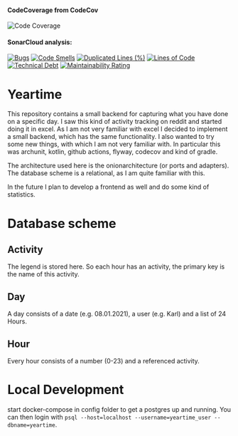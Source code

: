 #### CodeCoverage from CodeCov

![Code Coverage](https://codecov.io/gh/djetzen/yeartime/branch/main/graphs/badge.svg?branch=main)

#### SonarCloud analysis:

[![Bugs](https://sonarcloud.io/api/project_badges/measure?project=djetzen_yeartime&metric=bugs)](https://sonarcloud.io/dashboard?id=djetzen_yeartime)
[![Code Smells](https://sonarcloud.io/api/project_badges/measure?project=djetzen_yeartime&metric=code_smells)](https://sonarcloud.io/dashboard?id=djetzen_yeartime)
[![Duplicated Lines (%)](https://sonarcloud.io/api/project_badges/measure?project=djetzen_yeartime&metric=duplicated_lines_density)](https://sonarcloud.io/dashboard?id=djetzen_yeartime)
[![Lines of Code](https://sonarcloud.io/api/project_badges/measure?project=djetzen_yeartime&metric=ncloc)](https://sonarcloud.io/dashboard?id=djetzen_yeartime)
[![Technical Debt](https://sonarcloud.io/api/project_badges/measure?project=djetzen_yeartime&metric=sqale_index)](https://sonarcloud.io/dashboard?id=djetzen_yeartime)
[![Maintainability Rating](https://sonarcloud.io/api/project_badges/measure?project=djetzen_yeartime&metric=sqale_rating)](https://sonarcloud.io/dashboard?id=djetzen_yeartime)

# Yeartime

This repository contains a small backend for capturing what you have done on a specific day. I saw this kind of activity
tracking on reddit and started doing it in excel. As I am not very familiar with excel I decided to implement a small
backend, which has the same functionality. I also wanted to try some new things, with which I am not very familiar with.
In particular this was archunit, kotlin, github actions, flyway, codecov and kind of gradle.

The architecture used here is the onionarchitecture (or ports and adapters). The database scheme is a relational, as I
am quite familiar with this.

In the future I plan to develop a frontend as well and do some kind of statistics.

# Database scheme

## Activity

The legend is stored here. So each hour has an activity, the primary key is the name of this activity.

## Day

A day consists of a date (e.g. 08.01.2021), a user (e.g. Karl) and a list of 24 Hours.

## Hour

Every hour consists of a number (0-23) and a referenced activity.

# Local Development

start docker-compose in config folder to get a postgres up and running. You can then login
with  `psql --host=localhost --username=yeartime_user --dbname=yeartime`.

